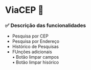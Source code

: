 # ViaCEP 📍

### ✅ Descrição das funcionalidades
<ul>
  <li>Pesquisa por CEP</li>
  <li>Pesquisa por Endereço</li>
  <li>Histórico de Pesquisas</li>
  <li>FUnções adicionais<br>
      • Botão limpar campos <br>
      • Botão limpar hisórico <br>
  </li>
</ul>
